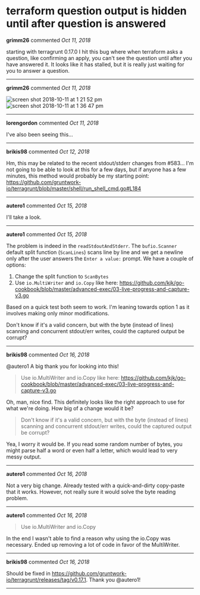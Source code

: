 # terraform question output is hidden until after question is answered

**grimm26** commented *Oct 11, 2018*

starting with terragrunt 0.17.0 I hit this bug where when terraform asks a question, like confirming an apply, you can't see the question until after you have answered it.  It looks like it has stalled, but it is really just waiting for you to answer a question.
<br />
***


**grimm26** commented *Oct 11, 2018*

![screen shot 2018-10-11 at 1 21 52 pm](https://user-images.githubusercontent.com/127401/46826189-f969a080-cd5a-11e8-865f-309dbbfd4824.png)
![screen shot 2018-10-11 at 1 36 47 pm](https://user-images.githubusercontent.com/127401/46826194-fcfd2780-cd5a-11e8-9832-7b9986656396.png)

***

**lorengordon** commented *Oct 11, 2018*

I've also been seeing this...
***

**brikis98** commented *Oct 12, 2018*

Hm, this may be related to the recent stdout/stderr changes from #583... I'm not going to be able to look at this for a few days, but if anyone has a few minutes, this method would probably be my starting point: https://github.com/gruntwork-io/terragrunt/blob/master/shell/run_shell_cmd.go#L184
***

**autero1** commented *Oct 15, 2018*

I'll take a look.
***

**autero1** commented *Oct 15, 2018*

The problem is indeed in the `readStdoutAndStderr`. The `bufio.Scanner` default split function (`ScanLines`) scans line by line and we get a newline only after the user answers the `Enter a value:` prompt. We have a couple of options: 

1. Change the split function to `ScanBytes`
2. Use `io.MultiWriter` and `io.Copy` like here: https://github.com/kjk/go-cookbook/blob/master/advanced-exec/03-live-progress-and-capture-v3.go

Based on a quick test both seem to work. I'm leaning towards option 1 as it involves making only minor modifications. 

Don't know if it's a valid concern, but with the byte (instead of lines) scanning and concurrent stdout/err writes, could the captured output be corrupt?
***

**brikis98** commented *Oct 16, 2018*

@autero1 A big thank you for looking into this!

> Use io.MultiWriter and io.Copy like here: https://github.com/kjk/go-cookbook/blob/master/advanced-exec/03-live-progress-and-capture-v3.go

Oh, man, nice find. This definitely looks like the right approach to use for what we're doing. How big of a change would it be?

> Don't know if it's a valid concern, but with the byte (instead of lines) scanning and concurrent stdout/err writes, could the captured output be corrupt?

Yea, I worry it would be. If you read some random number of bytes, you might parse half a word or even half a letter, which would lead to very messy output. 
***

**autero1** commented *Oct 16, 2018*

Not a very big change. Already tested with a quick-and-dirty copy-paste that it works. However, not really sure it would solve the byte reading problem. 
***

**autero1** commented *Oct 16, 2018*

> Use io.MultiWriter and io.Copy

In the end I wasn't able to find a reason why using the io.Copy was necessary. Ended up removing a lot of code in favor of the MultiWriter. 

***

**brikis98** commented *Oct 16, 2018*

Should be fixed in https://github.com/gruntwork-io/terragrunt/releases/tag/v0.17.1. Thank you @autero1! 
***

